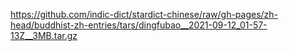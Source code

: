https://github.com/indic-dict/stardict-chinese/raw/gh-pages/zh-head/buddhist-zh-entries/tars/dingfubao__2021-09-12_01-57-13Z__3MB.tar.gz  
